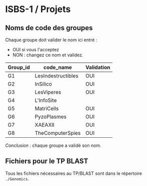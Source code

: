 # ISBS-1 / Projets

## Noms de code des groupes

Chaque groupe doit valider le nom ici entré :

- OUI si vous l'acceptez
- NON : changez ce nom et validez.



| Group_id      | code_name          | Validation |
| ------------- | -------------      | ---        |
| G1            | LesIndestructibles |    OUI     |
| G2            | InSilico           |    OUI     |
| G3            | LesViperes         |OUI         |
| G4            | L'InfoSite         |            |
| G5            | MatriCells         |    OUI     |
| G6            | PyzoPlasmes        |    OUI     |
| G7            | XAEAXII            |    OUI     |
| G8            | TheComputerSpies   |      OUI   |

*Conclusion* : chaque groupe a validé son nom.

## Fichiers pour le TP BLAST

Tous les fichiers nécessaires au TP/BLAST sont dans le répertoire `./Genomics`.
